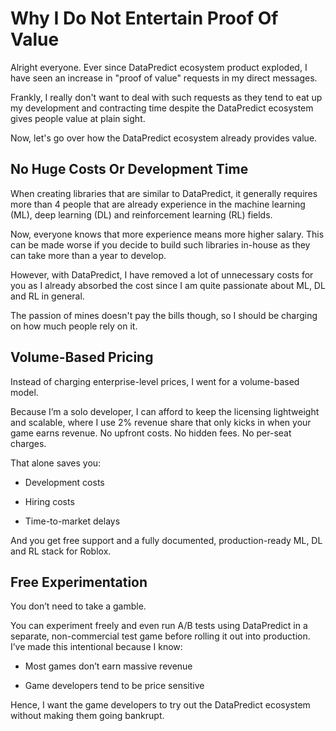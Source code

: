 # Why I Do Not Entertain Proof Of Value

Alright everyone. Ever since DataPredict ecosystem product exploded, I have seen an increase in "proof of value" requests in my direct messages. 

Frankly, I really don't want to deal with such requests as they tend to eat up my development and contracting time despite the DataPredict ecosystem gives people value at plain sight.

Now, let's go over how the DataPredict ecosystem already provides value.

## No Huge Costs Or Development Time

When creating libraries that are similar to DataPredict, it generally requires more than 4 people that are already experience in the machine learning (ML), deep learning (DL) and reinforcement learning (RL) fields.

Now, everyone knows that more experience means more higher salary. This can be made worse if you decide to build such libraries in-house as they can take more than a year to develop.

However, with DataPredict, I have removed a lot of unnecessary costs for you as I already absorbed the cost since I am quite passionate about ML, DL and RL in general.

The passion of mines doesn't pay the bills though, so I should be charging on how much people rely on it.

## Volume-Based Pricing

Instead of charging enterprise-level prices, I went for a volume-based model.

Because I’m a solo developer, I can afford to keep the licensing lightweight and scalable, where I use 2% revenue share that only kicks in when your game earns revenue. No upfront costs. No hidden fees. No per-seat charges.

That alone saves you:

* Development costs

* Hiring costs

* Time-to-market delays

And you get free support and a fully documented, production-ready ML, DL and RL stack for Roblox.

## Free Experimentation

You don’t need to take a gamble.

You can experiment freely and even run A/B tests using DataPredict in a separate, non-commercial test game before rolling it out into production. I’ve made this intentional because I know:

* Most games don’t earn massive revenue

* Game developers tend to be price sensitive

Hence, I want the game developers to try out the DataPredict ecosystem without making them going bankrupt.
